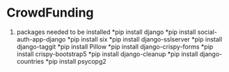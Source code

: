 # CrowdFunding

1. packages needed to be installed
  *pip install django
  *pip install social-auth-app-django
  *pip install six
  *pip install django-sslserver
  *pip install django-taggit
  *pip install Pillow
  *pip install django-crispy-forms
  *pip install crispy-bootstrap5
  *pip install django-cleanup
  *pip install django-countries
  *pip install psycopg2
